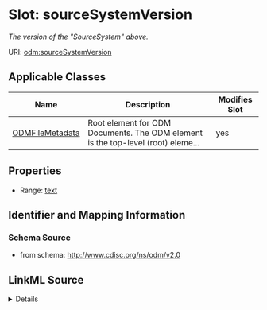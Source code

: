 # Slot: sourceSystemVersion


_The version of the "SourceSystem" above._



URI: [odm:sourceSystemVersion](http://www.cdisc.org/ns/odm/v2.0/sourceSystemVersion)



<!-- no inheritance hierarchy -->




## Applicable Classes

| Name | Description | Modifies Slot |
| --- | --- | --- |
[ODMFileMetadata](ODMFileMetadata.md) | Root element for ODM Documents. The ODM element is the top-level (root) eleme... |  yes  |







## Properties

* Range: [text](text.md)





## Identifier and Mapping Information







### Schema Source


* from schema: http://www.cdisc.org/ns/odm/v2.0




## LinkML Source

<details>
```yaml
name: sourceSystemVersion
description: The version of the "SourceSystem" above.
from_schema: http://www.cdisc.org/ns/odm/v2.0
rank: 1000
alias: sourceSystemVersion
domain_of:
- ODMFileMetadata
range: text

```
</details>
